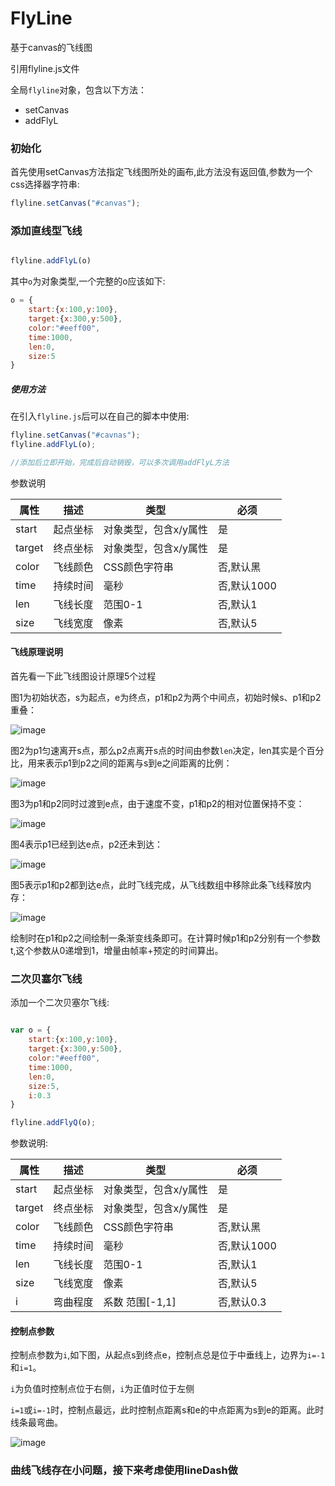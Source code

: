 # FlyLine
基于canvas的飞线图

引用flyline.js文件

全局`flyline`对象，包含以下方法：

- setCanvas
- addFlyL

### 初始化

首先使用setCanvas方法指定飞线图所处的画布,此方法没有返回值,参数为一个css选择器字符串:

```js
flyline.setCanvas("#canvas");

```

### 添加直线型飞线

```js

flyline.addFlyL(o)

```

其中`o`为对象类型,一个完整的o应该如下:

```js
o = {
	start:{x:100,y:100},
	target:{x:300,y:500},
	color:"#eeff00",
	time:1000,
	len:0,
	size:5
}

```


##### 使用方法

在引入`flyline.js`后可以在自己的脚本中使用:


```js
flyline.setCanvas("#cavnas");
flyline.addFlyL(o);

//添加后立即开始，完成后自动销毁，可以多次调用addFlyL方法

```



参数说明

属性|描述 | 类型 | 必须
--- | --- | --- | ---
start | 起点坐标 | 对象类型，包含x/y属性 | 是
target | 终点坐标 | 对象类型，包含x/y属性 | 是
color | 飞线颜色 | CSS颜色字符串 | 否,默认黑
time | 持续时间 | 毫秒 | 否,默认1000
len | 飞线长度 | 范围0-1 | 否,默认1
size | 飞线宽度 | 像素 | 否,默认5

#### 飞线原理说明

首先看一下此飞线图设计原理5个过程

图1为初始状态，s为起点，e为终点，p1和p2为两个中间点，初始时候s、p1和p2重叠：

![image](https://github.com/xswei/FlyLine/blob/master/pics/1.png)

图2为p1匀速离开s点，那么p2点离开s点的时间由参数`len`决定，len其实是个百分比，用来表示p1到p2之间的距离与s到e之间距离的比例：

![image](https://github.com/xswei/FlyLine/blob/master/pics/2.png)

图3为p1和p2同时过渡到e点，由于速度不变，p1和p2的相对位置保持不变：

![image](https://github.com/xswei/FlyLine/blob/master/pics/3.png)

图4表示p1已经到达e点，p2还未到达：

![image](https://github.com/xswei/FlyLine/blob/master/pics/4.png)

图5表示p1和p2都到达e点，此时飞线完成，从飞线数组中移除此条飞线释放内存：

![image](https://github.com/xswei/FlyLine/blob/master/pics/5.png)


绘制时在p1和p2之间绘制一条渐变线条即可。在计算时候p1和p2分别有一个参数t,这个参数从0递增到1，增量由帧率+预定的时间算出。


### 二次贝塞尔飞线

添加一个二次贝塞尔飞线:

```js

var o = {
	start:{x:100,y:100},
	target:{x:300,y:500},
	color:"#eeff00",
	time:1000,
	len:0,
	size:5,
	i:0.3
}

flyline.addFlyQ(o);

```

参数说明:

属性 |描述 | 类型 | 必须
--- | --- | --- | ---
start | 起点坐标 | 对象类型，包含x/y属性 | 是
target | 终点坐标 | 对象类型，包含x/y属性 | 是
color | 飞线颜色 | CSS颜色字符串 | 否,默认黑
time | 持续时间 | 毫秒 | 否,默认1000
len | 飞线长度 | 范围0-1 | 否,默认1
size | 飞线宽度 | 像素 | 否,默认5
i | 弯曲程度 | 系数 范围[-1,1] | 否,默认0.3

#### 控制点参数

控制点参数为`i`,如下图，从起点s到终点e，控制点总是位于中垂线上，边界为`i=-1`和`i=1`。

`i`为负值时控制点位于右侧，`i`为正值时位于左侧

`i=1`或`i=-1`时，控制点最远，此时控制点距离s和e的中点距离为s到e的距离。此时线条最弯曲。

![image](https://github.com/xswei/FlyLine/blob/master/pics/q1.png)

### 曲线飞线存在小问题，接下来考虑使用lineDash做